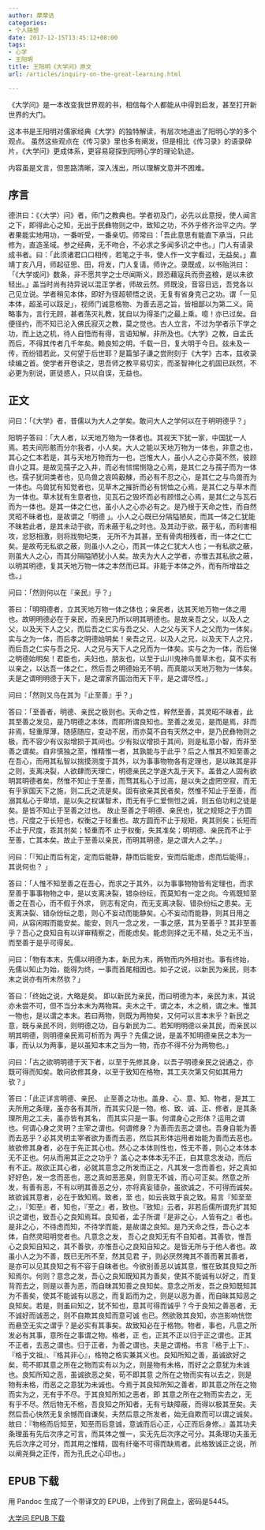 ```yaml
---
author: 摩摩诘
categories:
- 个人随想
date: 2017-12-15T13:45:12+08:00
tags:
- 心学
- 王阳明
title: 王阳明《大学问》原文
url: /articles/inquiry-on-the-great-learning.html

---
```


《大学问》是一本改变我世界观的书，相信每个人都能从中得到启发，甚至打开新世界的大门。

这本书是王阳明对儒家经典《大学》的独特解读，有层次地道出了阳明心学的多个观点。
虽然这些观点在《传习录》里也多有阐发，但是相比《传习录》的语录碎片，《大学问》更成体系，更容易窥探到阳明心学的理论轨迹。

内容虽是文言，但思路清晰，深入浅出，所以理解文意并不困难。



## 序言

德洪曰：《〈大学〉问》者，师门之教典也。学者初及门，必先以此意授，使人闻言之下，即得此心之知，无出于民彝物则之中，致知之功，不外乎修齐治平之内。学者果能实地用功，一番听受，一番亲切。师常曰：「吾此意思有能直下承当，只此修为，直造圣域。参之经典，无不吻合，不必求之多闻多识之中也。」门人有请录成书者。曰：「此须诸君口口相传，若笔之于书，使人作一文字看过，无益矣。」嘉靖丁亥八月，师起征思、田，将发，门人复请。师许之。录既成，以书贻洪曰：「《大学或问》数条，非不愿共学之士尽闻斯义，顾恐藉寇兵而赍盗粮，是以未欲轻出。」盖当时尚有持异说以混正学者，师故云然。师既没，音容日远，吾党各以己见立说。学者稍见本体，即好为径超顿悟之说，无复有省身克己之功。谓「一见本体，超圣可以跂足」，视师门诚意格物、为善去恶之旨，皆相鄙以为第二义。简略事为，言行无顾，甚者荡灭礼教，犹自以为得圣门之最上乘。噫！亦已过矣。自便径约，而不知已沦入佛氏寂灭之教，莫之觉也。古人立言，不过为学者示下学之功，而上达之机，待人自悟而有得，言语知解，非所及也。《大学》之教，自孟氏而后，不得其传者几千年矣。赖良知之明，千载一日，复大明于今日。兹未及一传，而纷错若此，又何望于后世耶？是篇邹子谦之尝附刻于《大学》古本，兹收录续编之首。使学者开卷读之，思吾师之教平易切实，而圣智神化之机固已跃然，不必更为别说，匪徒惑人，只以自误，无益也。

## 正文

问曰：「《大学》者，昔儒以为大人之学矣。敢问大人之学何以在于明明德乎？」

阳明子答曰：「大人者，以天地万物为一体者也。其视天下犹一家，中国犹一人焉。若夫间形骸而分尔我者，小人矣。大人之能以天地万物为一体也，非意之也，其心之仁本若是，其与天地万物而为一也，岂惟大人，虽小人之心亦莫不然，彼顾自小之耳。是故见孺子之入井，而必有怵惕恻隐之心焉，是其仁之与孺子而为一体也。孺子犹同类者也，见鸟兽之哀鸣觳觫，而必有不忍之心，是其仁之与鸟兽而为一体也。鸟兽犹有知觉者也，见草木之摧折而必有悯恤之心焉，是其仁之与草木而为一体也。草木犹有生意者也，见瓦石之毁坏而必有顾惜之心焉，是其仁之与瓦石而为一体也。是其一体之仁也，虽小人之心亦必有之。是乃根于天命之性，而自然灵昭不昧者也，是故谓之「明德 」。小人之心既已分隔隘陋矣，而其一体之仁犹能不昧若此者，是其未动于欲，而未蔽于私之时也。及其动于欲，蔽于私，而利害相攻，忿怒相激，则将戕物圮类， 无所不为其甚，至有骨肉相残者，而一体之仁亡矣。是故苟无私欲之蔽，则虽小人之心，而其一体之仁犹大人也；一有私欲之蔽，则虽大人之心，而其分隔隘陋犹小人矣。故夫为大人之学者，亦惟去其私欲之蔽，以明其明德，复其天地万物一体之本然而已耳。非能于本体之外，而有所增益之也。」

问曰：「然则何以在『亲民』乎？」

答曰：「明明德者，立其天地万物一体之体也；亲民者，达其天地万物一体之用也。故明明德必在于亲民，而亲民乃所以明其明德也。是故亲吾之父，以及人之父，以及天下人之父，而后吾之仁实与吾之父、人之父与天下人之父而为一体矣。实与之为一体，而后孝之明德始明矣！亲吾之兄，以及人之兄，以及天下人之兄，而后吾之仁实与吾之兄、人之兄与天下人之兄而为一体矣。实与之为一体，而后悌之明德始明矣！君臣也，夫妇也，朋友也，以至于山川鬼神鸟兽草木也，莫不实有以亲之，以达吾一体之仁，然后吾之明德始无不明，而真能以天地万物为一体矣。夫是之谓明明德于天下，是之谓家齐国治而天下平，是之谓尽性。」

问曰：「然则又乌在其为『止至善』乎？」

答曰：「至善者，明德、亲民之极则也。天命之性，粹然至善，其灵昭不昧者，此其至善之发见，是乃明德之本体，而即所谓良知也。至善之发见，是而是焉，非而非焉，轻重厚薄，随感随应，变动不居，而亦莫不自有天然之中，是乃民彝物则之极，而不容少有议拟增损于其间也。少有拟议增损于其间，则是私意小智，而非至善之谓矣。自非慎独之至，惟精惟一者，其孰能与于此乎？后之人惟其不知至善之在吾心，而用其私智以揣摸测度于其外，以为事事物物各有定理也，是以昧其是非之则，支离决裂，人欲肆而天理亡，明德亲民之学遂大乱于天下。盖昔之人固有欲明其明德者矣，然惟不知止于至善，而骛其私心于过高，是以失之虚罔空寂，而无有乎家国天下之施，则二氏之流是矣。固有欲亲其民者矣，然惟不知止于至善，而溺其私心于卑琐，是以失之权谋智术，而无有乎仁爱恻怛之诚，则五伯功利之徒是矣。是皆不知止于至善之过也。 故止至善之于明德、亲民也，犹之规矩之于方圆也，尺度之于长短也，权衡之于轻重也。故方圆而不止于规矩，爽其则矣；长短而不止于尺度，乖其剂矣；轻重而不 止于权衡，失其准矣；明明德、亲民而不止于至善，亡其本矣。故止于至善以亲民，而明其明德，是之谓大人之学。」


问曰：「『知止而后有定，定而后能静，静而后能安，安而后能虑，虑而后能得』，其说何也？ 」

答曰：「人惟不知至善之在吾心，而求之于其外，以为事事物物皆有定理也，而求至善于事事物物之中，是以支离决裂，错杂纷纭，而莫知有一定之向。今焉既知至善之在吾心，而不假于外求， 则志有定向，而无支离决裂、错杂纷纭之患矣。无支离决裂、错杂纷纭之患，则心不妄动而能静矣。心不妄动而能静，则其日用之间，从容闲暇而能安矣。能安，则凡一念之发，一事之感，其为至善乎？其非至善乎？吾心之良知自有以详审精察之，而能虑矣。能虑则择之无不精，处之无不当，而至善于是乎可得矣。


问曰：「物有本末，先儒以明德为本，新民为末，两物而内外相对也。事有终始，先儒以知止为始，能得为终，一事而首尾相因也。如子之说，以新民为亲民，则本末之说亦有所未然欤？」

答曰：「终始之说，大略是矣。 即以新民为亲民，而曰明德为本，亲民为末，其说亦未尝不可，但不当分本末为两物耳。夫木之干，谓之本，木之梢，谓之末。惟其一物也，是以谓之本末。若曰两物，则既为两物矣，又何可以言本末乎？新民之意，既与亲民不同，则明德之功，自与新民为二。若知明明德以亲其民，而亲民以明其明德，则明德亲民焉可析而为 两乎？先儒之说，是盖不知明德亲民之本为一事，而认以为两事，是以虽知本末之当为一物，而亦不得不分为两物也。」


问曰：「古之欲明明德于天下者，以至于先修其身，以吾子明德亲民之说通之，亦既可得而知矣。敢问欲修其身，以至于致知在格物，其工夫次第又何如其用力欤？」

答曰：「此正详言明德、亲民、 止至善之功也。盖身、心、意、知、物者，是其工夫所用之条理，虽亦各有其所，而其实只是一物。格、致、诚、正、修者，是其条理所用之工夫，虽亦皆有其名， 而其实只是一事。何谓身心之形体？运用之谓也。何谓心身之灵明？主宰之谓也。何谓修身？为善而去恶之谓也。吾身自能为善而去恶乎？必其灵明主宰者欲为善而去恶，然后其形体运用者始能为善而去恶也。故欲修其身者，必在于先正其心也。然心之本体则性也，性无不善，则心之本体本无不正也。何从而用其正之之功乎？ 盖心之本体本无不正，自其意念发动，而后有不正。故欲正其心者，必就其意念之所发而正之，凡其发一念而善也，好之真如好好色，发一念而恶也，恶之真如恶恶臭，则意无不诚，而心可正矣。然意之所发，有善有恶，不有以明其善恶之分，亦将真妄错杂，虽欲诚之，不可得而诚矣。故欲诚其意者，必在于致知焉。致者，至 也，如云丧致乎哀之致。易言『知至至之』，『知至』者，知也，『至之』者，致也。『致知』云者，非若后儒所谓充扩其知识之谓也，致吾心之良知焉耳。良知者，孟子所谓『是非之心，人皆有之』者也。是非之心，不待虑而知，不待学而能，是故谓之良知。是乃天命之性，吾心之本体，自然灵昭明觉者也。凡意念之发， 吾心之良知无有不自知者。其善欤，惟吾心之良知自知之，其不善欤，亦惟吾心之良知自知之。是皆无所与于他人者也。故虽小人之为不善，既已无所不至，然其见君 子，则必厌然掩其不善而著其善者，是亦可以见其良知之有不容于自昧者也。今欲别善恶以诚其意，惟在致其良知之所知焉尔。何则？意念之发，吾心之良知既知其为善矣，使其不能诚有以好之，而复背而去之，则是以善为恶，而自昧其知善之良知矣。意念之所发，吾之良知既知其为不善矣，使其不能诚有以恶之，而复蹈而为之，则是以恶为善，而自昧其知恶之良知矣。若是，则虽曰知之，犹不知也，意其可得而诚乎？今于良知之善恶者，无不诚好而诚恶之，则不自欺其良知而意可诚 也已。然欲致其良知，亦岂影响恍惚而悬空无实之谓乎？是必实有其事矣。故致知必在于格物。物者，事也，凡意之所发必有其事，意所在之事谓之物。格者，正 也，正其不正以归于正之谓也。正其不正者，去恶之谓也。归于正者，为善之谓也。夫是之谓格。书言『格于上下』、『格于文祖』、『格其非心』，格物之格实兼其义也。良知所知之善，虽诚欲好之矣，苟不即其意之所在之物而实有以为之，则是物有未格，而好之之意犹为未诚也。良知所知之恶，虽诚欲恶之矣，苟不即其意 之所在之物而实有以去之，则是物有未格，而恶之之意犹为未诚也。今焉于其良知所知之善者，即其意之所在之物而实为之，无有乎不尽。于其良知所知之恶者，即 其意之所在之物而实去之，无有乎不尽。然后物无不格，吾良知之所知者，无有亏缺障蔽，而得以极其至矣。夫然后吾心快然无复余憾而自谦矣，夫然后意之所发者，始无自欺而可以谓之诚矣。故曰：『物格而后知至，知至而后意诚，意诚而后心正，心正而后身修。』盖其功夫条理虽有先后次序之可言，而其体之惟一，实无先后次序之可分。其条理功夫虽无先后次序之可分，而其用之惟精，固有纤毫不可得而缺焉者。此格致诚正之说，所以阐尧舜之正传，而为孔氏之心印也。」

## EPUB 下载

用 Pandoc 生成了一个带译文的 EPUB，上传到了网盘上，密码是5445。

[大学问 EPUB 下载](https://pan.baidu.com/s/1pKJdKp1)